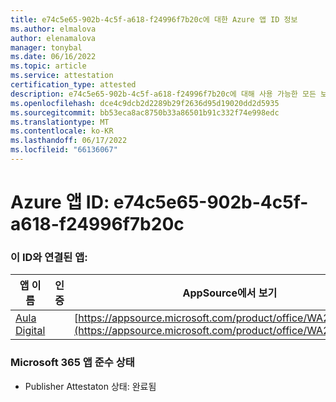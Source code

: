 ```yaml
---
title: e74c5e65-902b-4c5f-a618-f24996f7b20c에 대한 Azure 앱 ID 정보
ms.author: elmalova
author: elenamalova
manager: tonybal
ms.date: 06/16/2022
ms.topic: article
ms.service: attestation
certification_type: attested
description: e74c5e65-902b-4c5f-a618-f24996f7b20c에 대해 사용 가능한 모든 보안 및 규정 준수 정보입니다.
ms.openlocfilehash: dce4c9dcb2d2289b29f2636d95d19020dd2d5935
ms.sourcegitcommit: bb53eca8ac8750b33a86501b91c332f74e998edc
ms.translationtype: MT
ms.contentlocale: ko-KR
ms.lasthandoff: 06/17/2022
ms.locfileid: "66136067"
---
```

# <a name="azure-app-id-e74c5e65-902b-4c5f-a618-f24996f7b20c"></a>Azure 앱 ID: e74c5e65-902b-4c5f-a618-f24996f7b20c


### <a name="apps-associated-with-this-id"></a>이 ID와 연결된 앱:
| **앱 이름** | **인증** | **AppSource에서 보기** |
|--------------|---------------|-----------------------|
| [Aula Digital](../forward/WA200003108.md) |  | [https://appsource.microsoft.com/product/office/WA200003108](https://appsource.microsoft.com/product/office/WA200003108) |

### <a name="microsoft-365-app-compliance-status"></a>Microsoft 365 앱 준수 상태
- Publisher Attestaton 상태: 완료됨
